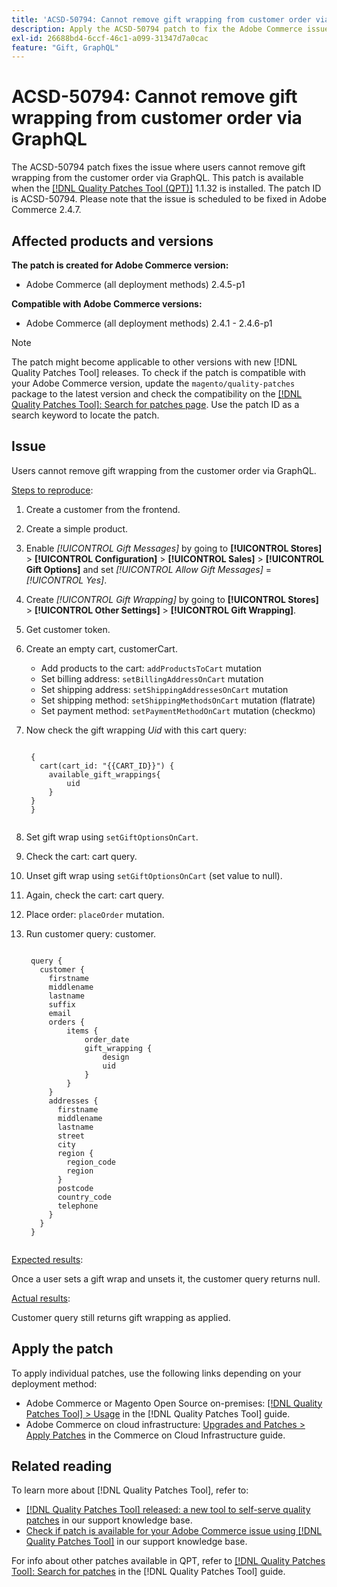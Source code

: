 ```yaml
---
title: 'ACSD-50794: Cannot remove gift wrapping from customer order via GraphQL'
description: Apply the ACSD-50794 patch to fix the Adobe Commerce issue where users cannot remove gift wrapping from the customer order via GraphQL.
exl-id: 26688bd4-6ccf-46c1-a099-31347d7a0cac
feature: "Gift, GraphQL"
---
```

# ACSD-50794: Cannot remove gift wrapping from customer order via GraphQL

The ACSD-50794 patch fixes the issue where users cannot remove gift wrapping from the customer order via GraphQL. This patch is available when the [[!DNL Quality Patches Tool (QPT)]](/help/announcements/adobe-commerce-announcements/magento-quality-patches-released-new-tool-to-self-serve-quality-patches.md) 1.1.32 is installed. The patch ID is ACSD-50794. Please note that the issue is scheduled to be fixed in Adobe Commerce 2.4.7.

## Affected products and versions

**The patch is created for Adobe Commerce version:**

* Adobe Commerce (all deployment methods) 2.4.5-p1

**Compatible with Adobe Commerce versions:**

* Adobe Commerce (all deployment methods) 2.4.1 - 2.4.6-p1

>[!NOTE]
>
>The patch might become applicable to other versions with new [!DNL Quality Patches Tool] releases. To check if the patch is compatible with your Adobe Commerce version, update the `magento/quality-patches` package to the latest version and check the compatibility on the [[!DNL Quality Patches Tool]: Search for patches page](https://experienceleague.adobe.com/tools/commerce-quality-patches/index.html). Use the patch ID as a search keyword to locate the patch.

## Issue

Users cannot remove gift wrapping from the customer order via GraphQL.

<u>Steps to reproduce</u>:

1. Create a customer from the frontend.
1. Create a simple product.
1. Enable *[!UICONTROL Gift Messages]* by going to **[!UICONTROL Stores]** > **[!UICONTROL Configuration]** > **[!UICONTROL Sales]** > **[!UICONTROL Gift Options]** and set *[!UICONTROL Allow Gift Messages]* = *[!UICONTROL Yes]*.
1. Create *[!UICONTROL Gift Wrapping]* by going to **[!UICONTROL Stores]** > **[!UICONTROL Other Settings]** > **[!UICONTROL Gift Wrapping]**.
1. Get customer token.
1. Create an empty cart, customerCart.
    * Add products to the cart: `addProductsToCart` mutation
    * Set billing address: `setBillingAddressOnCart` mutation
    * Set shipping address: `setShippingAddressesOnCart` mutation
    * Set shipping method: `setShippingMethodsOnCart` mutation (flatrate)
    * Set payment method: `setPaymentMethodOnCart` mutation (checkmo)
1. Now check the gift wrapping *Uid* with this cart query: 

    <pre><code class="language-GraphQL">
    {
      cart(cart_id: "{{CART_ID}}") {
        available_gift_wrappings{
            uid
        }
    }
    }
    </code></pre>
    
1. Set gift wrap using `setGiftOptionsOnCart`.
1. Check the cart: cart query.
1. Unset gift wrap using `setGiftOptionsOnCart` (set value to null).
1. Again, check the cart: cart query.
1. Place order: `placeOrder` mutation.
1. Run customer query: customer.

    <pre><code class="language-graphql">
    query {
      customer {
        firstname
        middlename
        lastname
        suffix
        email
        orders {
            items {
                order_date
                gift_wrapping {
                    design
                    uid
                }
            }
        }
        addresses {
          firstname
          middlename
          lastname
          street
          city
          region {
            region_code
            region
          }
          postcode
          country_code
          telephone
        }
      }
    }
    </code></pre>

<u>Expected results</u>:

Once a user sets a gift wrap and unsets it, the customer query returns null.

<u>Actual results</u>:

Customer query still returns gift wrapping as applied.

## Apply the patch

To apply individual patches, use the following links depending on your deployment method:

* Adobe Commerce or Magento Open Source on-premises: [[!DNL Quality Patches Tool] > Usage](https://experienceleague.adobe.com/docs/commerce-operations/tools/quality-patches-tool/usage.html) in the [!DNL Quality Patches Tool] guide.
* Adobe Commerce on cloud infrastructure: [Upgrades and Patches > Apply Patches](https://experienceleague.adobe.com/docs/commerce-cloud-service/user-guide/develop/upgrade/apply-patches.html) in the Commerce on Cloud Infrastructure guide.

## Related reading

To learn more about [!DNL Quality Patches Tool], refer to:

* [[!DNL Quality Patches Tool] released: a new tool to self-serve quality patches](/help/announcements/adobe-commerce-announcements/magento-quality-patches-released-new-tool-to-self-serve-quality-patches.md) in our support knowledge base.
* [Check if patch is available for your Adobe Commerce issue using [!DNL Quality Patches Tool]](/help/support-tools/patches-available-in-qpt-tool/check-patch-for-magento-issue-with-magento-quality-patches.md) in our support knowledge base.

For info about other patches available in QPT, refer to [[!DNL Quality Patches Tool]: Search for patches](https://experienceleague.adobe.com/tools/commerce-quality-patches/index.html) in the [!DNL Quality Patches Tool] guide.
